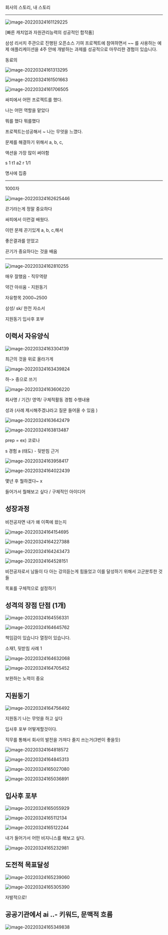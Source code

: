 회사의 스토리, 내 스토리

---



![image-20220324161129225](C:%5CUsers%5Cstar3%5CAppData%5CRoaming%5CTypora%5Ctypora-user-images%5Cimage-20220324161129225.png)





[빠른 캐치업과 자원관리능력의 성공적인 합작품]



삼성 리서치 주관으로 진행된 오픈소스 기여 프로젝트에 참여하면서 ~~ 를 사용하는 예제 애플리케이션을 4주 안에 개발하는 과제를 성공적으로 마무리한 경험이 있습니다.

동료의 



![image-20220324161313295](%EC%9E%90%EC%86%8C%EC%84%9C%ED%8A%B9%EA%B0%95.assets/image-20220324161313295.png)





![image-20220324161501663](%EC%9E%90%EC%86%8C%EC%84%9C%ED%8A%B9%EA%B0%95.assets/image-20220324161501663.png)



![image-20220324161706505](%EC%9E%90%EC%86%8C%EC%84%9C%ED%8A%B9%EA%B0%95.assets/image-20220324161706505.png)

싸피에서 어떤 프로젝트를 했다.

나는 어떤 역할을 맡았다

뭐를 했다 뭐를했다

프로젝트는성공해서 ~ 나는 무엇을 느꼈다.



문제를 해결하기 위해서 a, b, c,

액션을 가장 많이 써야함

s 1 t1 a2 r 1/1

명사에 집중







---

1000자

![image-20220324162625446](%EC%9E%90%EC%86%8C%EC%84%9C%ED%8A%B9%EA%B0%95.assets/image-20220324162625446.png)



끈기라는게 정말 중요하다

싸피에서 이런걸 배웠다.

이런 문제 끈기있게 a, b, c,해서 

좋은결과를 얻었고

끈기가 중요하다는 것을 배움



---

![image-20220324162810255](%EC%9E%90%EC%86%8C%EC%84%9C%ED%8A%B9%EA%B0%95.assets/image-20220324162810255.png)

매우 잘했음 - 직무역량

약간 아쉬움 - 지원동기







자유항목 2000~2500

삼성/ sk/ 한전 자소서

지원동기 입사후 포부





## 이력서 자유양식

![image-20220324163304139](%EC%9E%90%EC%86%8C%EC%84%9C%ED%8A%B9%EA%B0%95.assets/image-20220324163304139.png)

최근의 것을 위로 올라가게

![image-20220324163439824](%EC%9E%90%EC%86%8C%EC%84%9C%ED%8A%B9%EA%B0%95.assets/image-20220324163439824.png)

하-> 중으로 쓰기

![image-20220324163606220](%EC%9E%90%EC%86%8C%EC%84%9C%ED%8A%B9%EA%B0%95.assets/image-20220324163606220.png)

회사명 / 기간/ 영역/ 구체적활동 경험 수행내용

성과 (사례 제시해주겠냐라고 질문 들어올 수 있음 )





![image-20220324163642479](%EC%9E%90%EC%86%8C%EC%84%9C%ED%8A%B9%EA%B0%95.assets/image-20220324163642479.png)





![image-20220324163813487](%EC%9E%90%EC%86%8C%EC%84%9C%ED%8A%B9%EA%B0%95.assets/image-20220324163813487.png)

prep = ex) 코로나

s 경험 a (태도) - 뒷받침 근거



![image-20220324163958417](%EC%9E%90%EC%86%8C%EC%84%9C%ED%8A%B9%EA%B0%95.assets/image-20220324163958417.png)

![image-20220324164022439](%EC%9E%90%EC%86%8C%EC%84%9C%ED%8A%B9%EA%B0%95.assets/image-20220324164022439.png)

몇년 후 뭘하겠다~ x

들어가서 뭘해보고 싶다 / 구체적인 아이디어





## 성장과정 

비전공자면 내가 왜 이쪽에 왔는지

![image-20220324164154695](%EC%9E%90%EC%86%8C%EC%84%9C%ED%8A%B9%EA%B0%95.assets/image-20220324164154695.png)

![image-20220324164227388](%EC%9E%90%EC%86%8C%EC%84%9C%ED%8A%B9%EA%B0%95.assets/image-20220324164227388.png)

![image-20220324164243473](%EC%9E%90%EC%86%8C%EC%84%9C%ED%8A%B9%EA%B0%95.assets/image-20220324164243473.png)

![image-20220324164528151](%EC%9E%90%EC%86%8C%EC%84%9C%ED%8A%B9%EA%B0%95.assets/image-20220324164528151.png)



비전공자로서 남들이 다 아는 강의듣는게 힘들었고 이를 달성하기 위해서 고군분투한 것들

목표를 구체적으로 설정하기



## 성격의 장점 단점 (1개)

![image-20220324164556331](%EC%9E%90%EC%86%8C%EC%84%9C%ED%8A%B9%EA%B0%95.assets/image-20220324164556331.png)

![image-20220324164645762](%EC%9E%90%EC%86%8C%EC%84%9C%ED%8A%B9%EA%B0%95.assets/image-20220324164645762.png)



책임감이 있습니다 열정이 있습니다.

소재1, 뒷받침 사례 1



![image-20220324164632068](%EC%9E%90%EC%86%8C%EC%84%9C%ED%8A%B9%EA%B0%95.assets/image-20220324164632068.png)

![image-20220324164705452](%EC%9E%90%EC%86%8C%EC%84%9C%ED%8A%B9%EA%B0%95.assets/image-20220324164705452.png)

보완하는 노력이 중요





## 지원동기

![image-20220324164756492](%EC%9E%90%EC%86%8C%EC%84%9C%ED%8A%B9%EA%B0%95.assets/image-20220324164756492.png)

지원동기 나는 무엇을 하고 싶다

입사후 포부 어떻게할것이다.





직무를 통해서 회사의 발전을 가져다 줄지 쓰는거(3번이 좋을듯)

![image-20220324164818572](%EC%9E%90%EC%86%8C%EC%84%9C%ED%8A%B9%EA%B0%95.assets/image-20220324164818572.png)

![image-20220324164845313](%EC%9E%90%EC%86%8C%EC%84%9C%ED%8A%B9%EA%B0%95.assets/image-20220324164845313.png)







![image-20220324165027080](%EC%9E%90%EC%86%8C%EC%84%9C%ED%8A%B9%EA%B0%95.assets/image-20220324165027080.png)

![image-20220324165036891](%EC%9E%90%EC%86%8C%EC%84%9C%ED%8A%B9%EA%B0%95.assets/image-20220324165036891.png)





## 입사후 포부

![image-20220324165055929](%EC%9E%90%EC%86%8C%EC%84%9C%ED%8A%B9%EA%B0%95.assets/image-20220324165055929.png)

![image-20220324165112134](%EC%9E%90%EC%86%8C%EC%84%9C%ED%8A%B9%EA%B0%95.assets/image-20220324165112134.png)

![image-20220324165122244](%EC%9E%90%EC%86%8C%EC%84%9C%ED%8A%B9%EA%B0%95.assets/image-20220324165122244.png)

내가 들어가서 어떤 비지니스를 해보고 싶다.





![image-20220324165232981](%EC%9E%90%EC%86%8C%EC%84%9C%ED%8A%B9%EA%B0%95.assets/image-20220324165232981.png)





## 도전적 목표달성

![image-20220324165239060](%EC%9E%90%EC%86%8C%EC%84%9C%ED%8A%B9%EA%B0%95.assets/image-20220324165239060.png)



![image-20220324165305390](%EC%9E%90%EC%86%8C%EC%84%9C%ED%8A%B9%EA%B0%95.assets/image-20220324165305390.png)

자발적으로!



## 공공기관에서 ai ..- 키워드, 문맥적 흐름

![image-20220324165349838](%EC%9E%90%EC%86%8C%EC%84%9C%ED%8A%B9%EA%B0%95.assets/image-20220324165349838.png)

